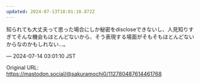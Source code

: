 ```yaml
---
updated: 2024-07-13T18:01:10.872Z
---
```


<p>知られても大丈夫って思った場合にしか秘密をdiscloseできないし、人見知りすぎてそんな機会もほとんどないから、そう表現する場面がそもそもほとんどないからなのかもしれない…。</p>

&mdash; 2024-07-14 03:01:10 JST

Original URL: https://mastodon.social/@sakuramochi0/112780487614461768
